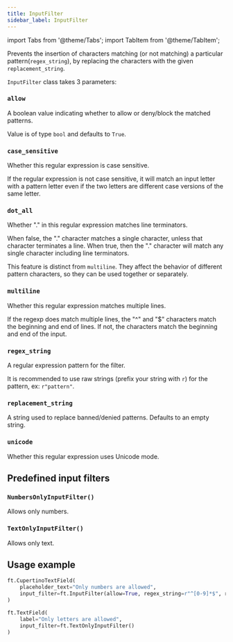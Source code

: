 ```yaml
---
title: InputFilter
sidebar_label: InputFilter
---
```

import Tabs from '@theme/Tabs';
import TabItem from '@theme/TabItem';

Prevents the insertion of characters matching (or not matching) a particular pattern(`regex_string`), by replacing the characters with the given `replacement_string`.

`InputFilter` class takes 3 parameters: 

### `allow`

A boolean value indicating whether to allow or deny/block the matched patterns. 

Value is of type `bool` and defaults to `True`.

### `case_sensitive`

Whether this regular expression is case sensitive.

If the regular expression is not case sensitive, it will match an input letter with a pattern letter even if the two letters are different case versions of the same letter.

### `dot_all`

Whether "." in this regular expression matches line terminators.

When false, the "." character matches a single character, unless that character terminates a line. When true, then the "." character will match any single character including line terminators.

This feature is distinct from `multiline`. They affect the behavior of different pattern characters, so they can be used together or separately.

### `multiline`

Whether this regular expression matches multiple lines.

If the regexp does match multiple lines, the "^" and "$" characters match the beginning and end of lines. If not, the characters match the beginning and end of the input.

### `regex_string`

A regular expression pattern for the filter.

It is recommended to use raw strings (prefix your string with `r`) for the pattern, ex: `r"pattern"`.

### `replacement_string`

A string used to replace banned/denied patterns. Defaults to an empty string.

### `unicode`

Whether this regular expression uses Unicode mode.

## Predefined input filters

### `NumbersOnlyInputFilter()`

Allows only numbers.

### `TextOnlyInputFilter()`

Allows only text.

## Usage example

```python
ft.CupertinoTextField(
    placeholder_text="Only numbers are allowed",
    input_filter=ft.InputFilter(allow=True, regex_string=r"^[0-9]*$", replacement_string="")
)
```

```python
ft.TextField(
    label="Only letters are allowed",
    input_filter=ft.TextOnlyInputFilter()
)
```
